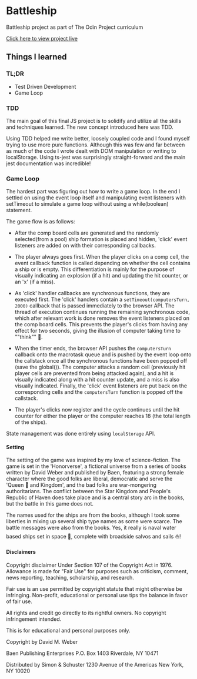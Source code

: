 # Battleship

Battleship project as part of The Odin Project curriculum

[Click here to view project live](https://athma-vasi.github.io/Battleship/)

## Things I learned

### TL;DR

- Test Driven Development
- Game Loop

### TDD

The main goal of this final JS project is to solidify and utilize all the skills and techniques learned. The new concept introduced here was TDD.

Using TDD helped me write better, loosely coupled code and I found myself trying to use more pure functions. Although this was few and far between as much of the code I wrote dealt with DOM manipulation or writing to localStorage. Using ts-jest was surprisingly straight-forward and the main jest documentation was incredible!

### Game Loop

The hardest part was figuring out how to write a game loop. In the end I settled on using the event loop itself and manipulating event listeners with setTimeout to simulate a game loop without using a while(boolean) statement.

The game flow is as follows:

- After the comp board cells are generated and the randomly selected(from a pool) ship formation is placed and hidden, 'click' event listeners are added on with their corresponding callbacks.

- The player always goes first. When the player clicks on a comp cell, the event callback function is called depending on whether the cell contains a ship or is empty. This differentiation is mainly for the purpose of visually indicating an explosion (if a hit) and updating the hit counter, or an 'x' (if a miss).

- As 'click' handler callbacks are synchronous functions, they are
  executed first. The 'click' handlers contain a `setTimeout(computersTurn, 2000)` callback that is passed immediately to the browser API. The thread of execution continues running the remaining synchronous code, which after relevant work is done removes the event listeners placed on the comp board cells. This prevents the player's clicks from having any effect for two seconds, giving the illusion of computer taking time to ""think"" 🤖.

- When the timer ends, the browser API pushes the `computersTurn` callback onto the macrotask queue and is pushed by the event loop onto the callstack once all the synchronous functions have been popped off (save the global()). The computer attacks a random cell (previously hit player cells are prevented from being attacked again), and a hit is visually indicated along with a hit counter update, and a miss is also visually indicated. Finally, the 'click' event listeners are put back on the corresponding cells and the `computersTurn` function is popped off the callstack.

- The player's clicks now register and the cycle continues until the hit counter for either the player or the computer reaches 18 (the total length of the ships).

State management was done entirely using `localStorage` API.

#### Setting

The setting of the game was inspired by my love of science-fiction. The game is set in the 'Honorverse', a fictional universe from a series of books written by David Weber and published by Baen, featuring a strong female character where the good folks are liberal, democratic and serve the 'Queen 👑 and Kingdom', and the bad folks are war-mongering authoritarians. The conflict between the Star Kingdom and People's Republic of Haven does take place and is a central story arc in the books, but the battle in this game does not.

The names used for the ships are from the books, although I took some liberties in mixing up several ship type names as some were scarce. The battle messages were also from the books. Yes, it really is naval water based ships set in space 🚀, complete with broadside salvos and sails ⛵!

#### Disclaimers

Copyright disclaimer Under Section 107 of the Copyright Act in 1976. Allowance is made for "Fair Use" for purposes such as criticism, comment, news reporting, teaching, scholarship, and research.

Fair use is an use permitted by copyright statute that might otherwise be infringing. Non-profit, educational or personal use tips the balance in favor of fair use.

All rights and credit go directly to its rightful owners. No copyright infringement intended.

This is for educational and personal purposes only.

Copyright by David M. Weber

Baen Publishing Enterprises
P.O. Box 1403
Riverdale, NY 10471

Distributed by Simon & Schuster
1230 Avenue of the Americas
New York, NY 10020
